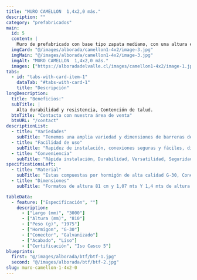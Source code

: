 ```yaml
---
title: "MURO CAMELLON  1,4x2,0 más."
description: ""
category: "prefabricados"
main:
  id: 5
  content: |
    Muro de prefabricado con base tipo zapata mediano, con una altura estándar de 1,4 metros y 2,0 de largo.  Diseñados con un alto grado de resistencia y durabilidad para resistor cargas e impactos, este  muro es una solución efectiva para la protección de infraestructuras y contención de derrumbes en zonas de alto tráfico vehicular. 
  imgCard: "@/images/alborada/camellon1-4x2/image-3.jpg"
  imgMain: "@/images/alborada/camellon1-4x2/image-3.jpg"
  imgAlt: "MURO CAMELLON  1,4x2,0 más."
  images: ["https://alboradadelvalle.cl/images/camellon1-4x2/image-1.jpg", "https://alboradadelvalle.cl/images/camellon1-4x2/image-2.jpg", "https://alboradadelvalle.cl/images/camellon1-4x2/image-3.jpg", "https://alboradadelvalle.cl/images/camellon1-4x2/image-4.jpg"]
tabs:
  - id: "tabs-with-card-item-1"
    dataTab: "#tabs-with-card-1"
    title: "Descripción"
longDescription:
  title: "Beneficios:"
  subTitle: |
    Alta durabilidad y resistencia, Contención de talud. 
  btnTitle: "Contacta con nuestra área de venta"
  btnURL: "/contact"
descriptionList:
  - title: "Variedades"
    subTitle: "Tenemos una amplia variedad y dimensiones de barreras de hormigón para adaptarse a las diversas aplicaciones y espacios."
  - title: "Facilidad de uso"
    subTitle: "Rapidez de instalación, conexiones seguras y fáciles, diseño ergonómico."
  - title: "Conveniencia"
    subTitle: "Rápida instalación, Durabilidad, Versatilidad, Seguridad y reutilizables."
specificationsLeft:
  - title: "Material"
    subTitle: "Estas compuestas por hormigón de alta calidad G-30, Conectores Galvanizados y Acero estriado."
  - title: "Dimensiones"
    subTitle: "Formatos de altura 81 cm y 1,07 mts Y 1,4 mts de altura."

tableData:
  - feature: ["Especificación", ""]
    description:
      - ["Largo (mm)", "3000"]
      - ["Altura (mm)", "810"]
      - ["Peso (g)", "1975"]
      - ["Hormigon", "G-30"]
      - ["Conector", "Galvanizado"]
      - ["Acabado", "Liso"]
      - ["Certificación", "Iso Casco 5"]
blueprints:
  first: "@/images/alborada/btf/btf-1.jpg"
  second: "@/images/alborada/btf/btf-2.jpg"
slug: muro-camellon-1-4x2-0
---
```

